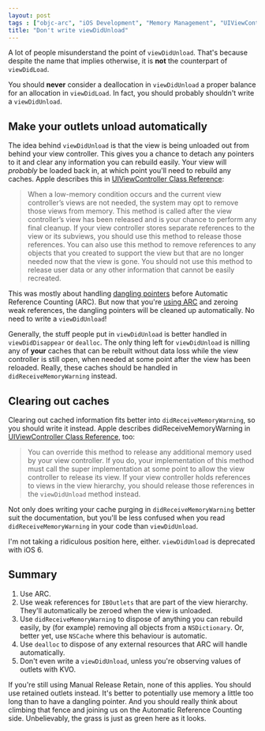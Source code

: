 ```yaml
---
layout: post
tags : ["objc-arc", "iOS Development", "Memory Management", "UIViewController"]
title: "Don't write viewDidUnload"
---
```

A lot of people misunderstand the point of `viewDidUnload`. That's because despite the name that implies otherwise, it is **not** the counterpart of `viewDidLoad`.

<!--more-->

You should **never** consider a deallocation in `viewDidUnload` a proper balance for an allocation in `viewDidLoad`. In fact, you should probably shouldn't write a `viewDidUnload`.

## Make your outlets unload automatically ##

The idea behind `viewDidUnload` is that the view is being unloaded out from behind your view controller. This gives you a chance to detach any pointers to it and clear any information you can rebuild easily. Your view will *probably* be loaded back in, at which point you'll need to rebuild any caches. Apple describes this in [UIViewController Class Reference][viewDidUnload]:

> When a low-memory condition occurs and the current view controller’s views are not needed, the system may opt to remove those views from memory. This method is called after the view controller’s view has been released and is your chance to perform any final cleanup. If your view controller stores separate references to the view or its subviews, you should use this method to release those references. You can also use this method to remove references to any objects that you created to support the view but that are no longer needed now that the view is gone. You should not use this method to release user data or any other information that cannot be easily recreated.

This was mostly about handling [dangling pointers][dangle] before Automatic Reference Counting (ARC). But now that you're [using ARC][useARC] and zeroing weak references, the dangling pointers will be cleaned up automatically. No need to write a `viewDidUnload`!

Generally, the stuff people put in `viewDidUnload` is better handled in `viewDidDisappear` or `dealloc`. The only thing left for `viewDidUnload` is nilling any of **your** caches that can be rebuilt without data loss while the view controller is still open, when needed at some point after the view has been reloaded. Really, these caches should be handled in `didReceiveMemoryWarning` instead.

## Clearing out caches ##

Clearing out cached information fits better into `didReceiveMemoryWarning`, so you should write it instead. Apple describes didReceiveMemoryWarning in [UIViewController Class Reference][didReceiveMemoryWarning], too:

> You can override this method to release any additional memory used by your view controller. If you do, your implementation of this method must call the super implementation at some point to allow the view controller to release its view. If your view controller holds references to views in the view hierarchy, you should release those references in the `viewDidUnload` method instead.

Not only does writing your cache purging in 	`didReceiveMemoryWarning` better suit the documentation, but you'll be less confused when you read `didReceiveMemoryWarning` in your code than `viewDidUnload`.

I'm not taking a ridiculous position here, either. `viewDidUnload` is deprecated with iOS 6.

## Summary ##

1. Use ARC.
2. Use weak references for `IBOutlets` that are part of the view hierarchy. They'll automatically be zeroed when the view is unloaded.
3. Use `didReceiveMemoryWarning` to dispose of anything you can rebuild easily, by (for example) removing all objects from a `NSDictionary`. Or, better yet, use `NSCache` where this behaviour is automatic.
4. Use `dealloc` to dispose of any external resources that ARC will handle automatically.
5. Don't even write a `viewDidUnload`, unless you're observing values of outlets with KVO.

If you're still using Manual Release Retain, none of this applies. You should use retained outlets instead. It's better to potentially use memory a little too long than to have a dangling pointer. And you should really think about climbing that fence and joining us on the Automatic Reference Counting side. Unbelievably, the grass is just as green here as it looks.

[viewDidUnload]: http://developer.apple.com/library/ios/documentation/uikit/reference/UIViewController_Class/Reference/Reference.html#//apple_ref/doc/uid/TP40006926-CH3-SW36
[didReceiveMemoryWarning]: http://developer.apple.com/library/ios/documentation/uikit/reference/UIViewController_Class/Reference/Reference.html#//apple_ref/doc/uid/TP40006926-CH3-SW4
[dangle]: http://en.wikipedia.org/wiki/Dangling_pointer
[useARC]: [/2012/05/automatic-reference-counting/]